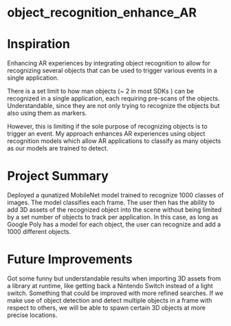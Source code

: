 # object_recognition_enhance_AR

# Inspiration
Enhancing AR experiences by integrating object recognition to allow for recognizing several objects that can be used to trigger various events in a single application.

There is a set limit to how man objects (~ 2 in most SDKs ) can be recognized in a single application, each requiring pre-scans of the objects. Understandable, since they are not only trying to recognize the objects but also using them as markers.

However, this is limiting if the sole purpose of recognizing objects is to trigger an event. My approach enhances AR experiences using object recognition models which allow AR applications to classify as many objects as our models are trained to detect. 

# Project Summary

Deployed a qunatized MobileNet model trained to recognize 1000 classes of images. The model classifies each frame. The user then has the ability to add 3D assets of the recognized object into the scene without being limited by a set number of objects to track per application. In this case, as long as Google Poly has a model for each object, the user can recognize and add a 1000 different objects. 

# Future Improvements
Got some funny but understandable results when importing 3D assets from a library at runtime, like getting back a Nintendo Switch instead of a light switch. Something that could be improved with more refined searches.
If we make use of object detection and detect multiple objects in a frame with respect to others, we will be able to spawn certain 3D objects at more precise locations.
